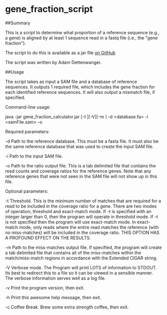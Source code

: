 # gene_fraction_script

##Summary

This is a script to determine what proportion of a reference sequence (e.g., a gene) is aligned by at least 1 sequence read in a fastq file (i.e., the "gene fraction").

The script to do this is available as a jar file [on GitHub](https://github.com/colostatemeg/gene_fraction_script/releases)

The script was written by Adam Dettenwanger.

##Usage

The script takes as input a SAM file and a database of reference sequences.  It outputs 1 required file, which includes the gene fraction for each identified reference sequences.  It will also output a mismatch file, if specified.

Command-line usage:

java -jar gene_fraction_calculator.jar [-t <int>][-V][-m <missMatchesOutFile>] -d <database.fa> -i <samFile.sam> -o <outputFile>

Required parameters:

  -d   Path to the reference database. This must be a fasta file. It must also be the same reference database that was used to create the input SAM file.
  
  -i   Path to the input SAM file.
  
  -o   Path to the ratio output file. This is a tab delimited file that contains the read counts and coverage ratios for the reference genes.  Note that any reference genes that were not seen in the SAM file will not show up in this file.

Optional parameters:

  -t   Threshold. This is the minimum number of matches that are required for a read to be included in the coverage ratio for a gene. There are two modes of operation, threshold and exact-match mode. If -t <int> is specified with an integer larger than 0, then the program will operate in threshold mode. If -t is not specified then the program will use exact-match mode. In exact-match mode, only reads where the entire read matches the reference (with no miss-matches) will be included in the coverage ratio. THIS OPTION HAS A PROFOUND EFFECT ON THE RESULTS.
  
  -m   Path to the miss-matches output file. If specified, the program will create a tab delimited file that contains all of the miss-matches within the match/miss-match regions in accordance with the Extended CIGAR string.
  
  -V   Verbose mode.  The Program will print LOTS of information to STDOUT. Its best to redirect this to a file so it can be viewed in a sensible manner. The verbose information serves well as a log file.
  
  -v   Print the program version, then exit.
  
  -h   Print this awesome help message, then exit.
  
  -c   Coffee Break.  Brew some extra strength coffee, then exit.
